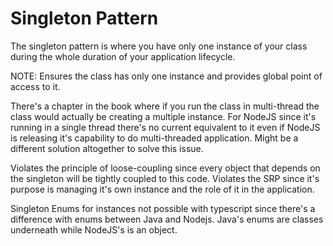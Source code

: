 # Singleton Pattern

The singleton pattern is where you have only one instance of your class during the whole duration of your application lifecycle.

NOTE: Ensures the class has only one instance and provides global point of access to it.

There's a chapter in the book where if you run the class in multi-thread the class would actually be creating a multiple instance. For NodeJS since it's running in a single thread there's no current equivalent to it even if NodeJS is releasing it's capability to do multi-threaded application. Might be a different solution altogether to solve this issue.

Violates the principle of loose-coupling since every object that depends on the singleton will be tightly coupled to this code.
Violates the SRP since it's purpose is managing it's own instance and the role of it in the application.

Singleton Enums for instances not possible with typescript since there's a difference with enums between Java and Nodejs. Java's enums are classes underneath while NodeJS's is an object.
